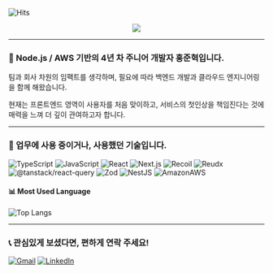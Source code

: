 ![Hits](https://hits.seeyoufarm.com/api/count/incr/badge.svg?url=https%3A%2F%2Fgithub.com%2Fato-m-a&count_bg=%2379C83D&title_bg=%23555555&icon=&icon_color=%23E7E7E7&title=hits&edge_flat=false)

<!-- Hello -->
<div align="center">
  <a href="https://ato-m-a.me">
    <img src="https://capsule-render.vercel.app/api?type=soft&color=auto&height=100&section=header&text=👋%20Hi%20there&fontSize=50&animation=blinking" />
  </a>
</div>

<hr />

### 👋 Node.js / AWS 기반의 4년 차 주니어 개발자 홍준혁입니다.

팀과 회사 차원의 임팩트를 생각하며, 필요에 따라 백엔드 개발과 클라우드 엔지니어링을 함께 해왔습니다.

현재는 프론트엔드 영역이 사용자를 처음 맞이하고, 서비스의 첫인상을 책임진다는 것에 매력을 느껴 더 깊이 관여하고자 합니다.

<hr />

<!-- Tech Stack -->
### 🌟 업무에 사용 중이거나, 사용했던 기술입니다.

![TypeScript](https://img.shields.io/badge/TypeScript-language-3178C6?logo=typescript)
![JavaScript](https://img.shields.io/badge/JavaScript-language-F7DF1E?logo=JavaScript)
![React](https://img.shields.io/badge/React-frontend-61DAFB?logo=React)
![Next.js](https://img.shields.io/badge/Next.js-frontend-000000?logo=nextdotjs)
![Recoil](https://img.shields.io/badge/Recoil-state-3577E5?logo=Recoil)
![Reudx](https://img.shields.io/badge/Redux-state-764ABC?logo=Redux)
![@tanstack/react-query](https://img.shields.io/badge/TanStack%20Query-state-FF4154?logo=reactquery)
![Zod](https://img.shields.io/badge/Zod-tools-3E67B1?logo=zod)
![NestJS](https://img.shields.io/badge/NestJS-backend-E0234D?logo=NestJS)
![AmazonAWS](https://img.shields.io/badge/AmazonAWS-cloud-232F3E?logo=amazonwebservices)

#### 📊 Most Used Language
![Top Langs](https://github-readme-stats.vercel.app/api/top-langs/?username=ato-m-a&layout=compact&theme=tokyonight)

<!-- #### 🏅 Baekjun solved rank -->
<!-- [![Solved.ac 프로필](http://mazassumnida.wtf/api/v2/generate_badge?boj=hjh2979)](https://solved.ac/hjh2979) -->
<!--![mazandi profile](http://mazandi.herokuapp.com/api?handle=hjh2979&theme=dark)-->

<hr />

<!-- Contact -->
### 📞 관심있게 보셨다면, 편하게 연락 주세요!

[![Gmail](https://img.shields.io/badge/%20-Send%20Mail-black?color=14171A&labelColor=ef5350&logo=gmail&logoColor=ffffff)](mailto:atomjh0295@gmail.com)
[![LinkedIn](https://img.shields.io/badge/%20-LinkedIn-black?color=14171A&labelColor=0077b5&logo=linkedin&logoColor=ffffff)](https://www.linkedin.com/in/hongjunhyuk/)
